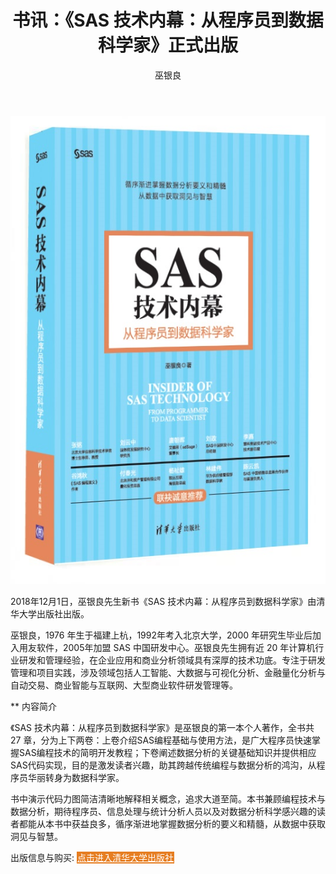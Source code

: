 ﻿---
layout: post
title: 书讯：《SAS 技术内幕：从程序员到数据科学家》正式出版
author: 巫银良
tags: [ SAS, 书籍 ]
excerpt: 本书共27 章，分为上下两卷：上卷介绍SAS编程基础与使用方法，是广大程序员快速掌握SAS编程技术的简明开发教程；下卷阐述数据分析的关键基础知识并提供相应SAS代码实现，目的是激发读者兴趣，助其跨越传统编程与数据分析的鸿沟，从程序员华...
category:
- 资讯 
image: 
  path: http://www.cnv4.com/images/sasinsider1200x630.png
  width: 1200
  height: 630
comments: true 
---


<img src='/images/sasinsider_x.jpg' alt="《SAS 技术内幕：从程序员到数据科学家》" class="img-responsive;" />  

2018年12月1日，巫银良先生新书《SAS 技术内幕：从程序员到数据科学家》由清华大学出版社出版。

巫银良，1976 年生于福建上杭，1992年考入北京大学，2000 年研究生毕业后加入用友软件，2005年加盟 SAS 中国研发中心。巫银良先生拥有近 20 年计算机行业研发和管理经验，在企业应用和商业分析领域具有深厚的技术功底。专注于研发管理和项目实践，涉及领域包括人工智能、大数据与可视化分析、金融量化分析与自动交易、商业智能与互联网、大型商业软件研发管理等。

** 内容简介

《SAS 技术内幕：从程序员到数据科学家》是巫银良的第一本个人著作，全书共 27 章，分为上下两卷：上卷介绍SAS编程基础与使用方法，是广大程序员快速掌握SAS编程技术的简明开发教程；下卷阐述数据分析的关键基础知识并提供相应SAS代码实现，目的是激发读者兴趣，助其跨越传统编程与数据分析的鸿沟，从程序员华丽转身为数据科学家。  

书中演示代码力图简洁清晰地解释相关概念，追求大道至简。本书兼顾编程技术与数据分析，期待程序员、信息处理与统计分析人员以及对数据分析科学感兴趣的读者都能从本书中获益良多，循序渐进地掌握数据分析的要义和精髓，从数据中获取洞见与智慧。
<!--more-->

 
出版信息与购买:   <a href="http://www.tup.tsinghua.edu.cn/booksCenter/book_07768401.html" style="background:#e67e22;color:#ffffff;border:1px solid #e67e22;"> 点击进入清华大学出版社 </a>  

